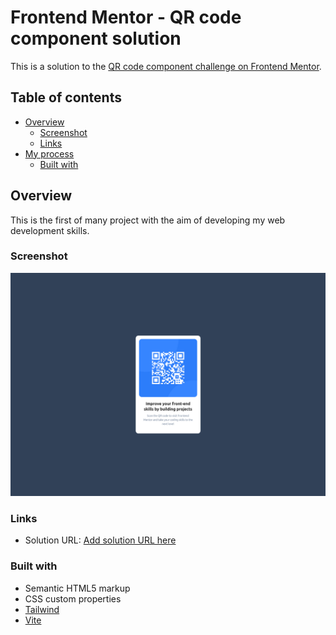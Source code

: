 # Frontend Mentor - QR code component solution

This is a solution to the [QR code component challenge on Frontend Mentor](https://www.frontendmentor.io/challenges/qr-code-component-iux_sIO_H).

## Table of contents

- [Overview](#overview)
  - [Screenshot](#screenshot)
  - [Links](#links)
- [My process](#my-process)
  - [Built with](#built-with)

## Overview

This is the first of many project with the aim of developing my web development skills.

### Screenshot

![](/screenshot.png)

### Links

- Solution URL: [Add solution URL here](https://github.com/JVarney03/webdev-qr-component)

### Built with

- Semantic HTML5 markup
- CSS custom properties
- [Tailwind](https://tailwindcss.com)
- [Vite](https://vite.dev)
